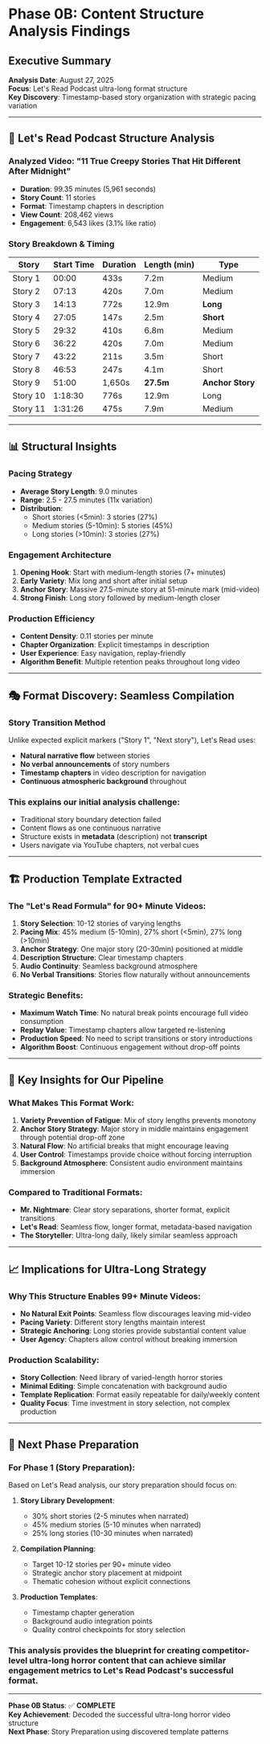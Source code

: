 # Phase 0B: Content Structure Analysis Findings

## Executive Summary
**Analysis Date**: August 27, 2025  
**Focus**: Let's Read Podcast ultra-long format structure  
**Key Discovery**: Timestamp-based story organization with strategic pacing variation

---

## 🎯 Let's Read Podcast Structure Analysis

### Analyzed Video: "11 True Creepy Stories That Hit Different After Midnight"
- **Duration**: 99.35 minutes (5,961 seconds)
- **Story Count**: 11 stories  
- **Format**: Timestamp chapters in description
- **View Count**: 208,462 views
- **Engagement**: 6,543 likes (3.1% like ratio)

### Story Breakdown & Timing
| Story | Start Time | Duration | Length (min) | Type |
|-------|------------|----------|--------------|------|
| Story 1 | 00:00 | 433s | 7.2m | Medium |
| Story 2 | 07:13 | 420s | 7.0m | Medium |  
| Story 3 | 14:13 | 772s | 12.9m | **Long** |
| Story 4 | 27:05 | 147s | 2.5m | **Short** |
| Story 5 | 29:32 | 410s | 6.8m | Medium |
| Story 6 | 36:22 | 420s | 7.0m | Medium |
| Story 7 | 43:22 | 211s | 3.5m | Short |
| Story 8 | 46:53 | 247s | 4.1m | Short |
| Story 9 | 51:00 | 1,650s | **27.5m** | **Anchor Story** |
| Story 10 | 1:18:30 | 776s | 12.9m | Long |
| Story 11 | 1:31:26 | 475s | 7.9m | Medium |

---

## 📊 Structural Insights

### Pacing Strategy
- **Average Story Length**: 9.0 minutes
- **Range**: 2.5 - 27.5 minutes (11x variation)
- **Distribution**:
  - Short stories (<5min): 3 stories (27%)
  - Medium stories (5-10min): 5 stories (45%) 
  - Long stories (>10min): 3 stories (27%)

### Engagement Architecture
1. **Opening Hook**: Start with medium-length stories (7+ minutes)
2. **Early Variety**: Mix long and short after initial setup
3. **Anchor Story**: Massive 27.5-minute story at 51-minute mark (mid-video)
4. **Strong Finish**: Long story followed by medium-length closer

### Production Efficiency
- **Content Density**: 0.11 stories per minute
- **Chapter Organization**: Explicit timestamps in description
- **User Experience**: Easy navigation, replay-friendly
- **Algorithm Benefit**: Multiple retention peaks throughout long video

---

## 🎭 Format Discovery: Seamless Compilation

### Story Transition Method
Unlike expected explicit markers ("Story 1", "Next story"), Let's Read uses:
- **Natural narrative flow** between stories
- **No verbal announcements** of story numbers
- **Timestamp chapters** in video description for navigation
- **Continuous atmospheric background** throughout

### This explains our initial analysis challenge:
- Traditional story boundary detection failed
- Content flows as one continuous narrative
- Structure exists in **metadata** (description) not **transcript**
- Users navigate via YouTube chapters, not verbal cues

---

## 🏗️ Production Template Extracted

### The "Let's Read Formula" for 90+ Minute Videos:
1. **Story Selection**: 10-12 stories of varying lengths
2. **Pacing Mix**: 45% medium (5-10min), 27% short (<5min), 27% long (>10min)  
3. **Anchor Strategy**: One major story (20-30min) positioned at middle
4. **Description Structure**: Clear timestamp chapters
5. **Audio Continuity**: Seamless background atmosphere
6. **No Verbal Transitions**: Stories flow naturally without announcements

### Strategic Benefits:
- **Maximum Watch Time**: No natural break points encourage full video consumption
- **Replay Value**: Timestamp chapters allow targeted re-listening  
- **Production Speed**: No need to script transitions or story introductions
- **Algorithm Boost**: Continuous engagement without drop-off points

---

## 🎯 Key Insights for Our Pipeline

### What Makes This Format Work:
1. **Variety Prevention of Fatigue**: Mix of story lengths prevents monotony
2. **Anchor Story Strategy**: Major story in middle maintains engagement through potential drop-off zone
3. **Natural Flow**: No artificial breaks that might encourage leaving
4. **User Control**: Timestamps provide choice without forcing interruption
5. **Background Atmosphere**: Consistent audio environment maintains immersion

### Compared to Traditional Formats:
- **Mr. Nightmare**: Clear story separations, shorter format, explicit transitions
- **Let's Read**: Seamless flow, longer format, metadata-based navigation
- **The Storyteller**: Ultra-long daily, likely similar seamless approach

---

## 📈 Implications for Ultra-Long Strategy

### Why This Structure Enables 99+ Minute Videos:
- **No Natural Exit Points**: Seamless flow discourages leaving mid-video
- **Pacing Variety**: Different story lengths maintain interest
- **Strategic Anchoring**: Long stories provide substantial content value
- **User Agency**: Chapters allow control without breaking immersion

### Production Scalability:
- **Story Collection**: Need library of varied-length horror stories
- **Minimal Editing**: Simple concatenation with background audio
- **Template Replication**: Format easily repeatable for daily/weekly content
- **Quality Focus**: Time investment in story selection, not complex production

---

## 🔄 Next Phase Preparation

### For Phase 1 (Story Preparation):
Based on Let's Read analysis, our story preparation should focus on:

1. **Story Library Development**:
   - 30% short stories (2-5 minutes when narrated)
   - 45% medium stories (5-10 minutes when narrated)  
   - 25% long stories (10-30 minutes when narrated)

2. **Compilation Planning**:
   - Target 10-12 stories per 90+ minute video
   - Strategic anchor story placement at midpoint
   - Thematic cohesion without explicit connections

3. **Production Templates**:
   - Timestamp chapter generation
   - Background audio integration points
   - Quality control checkpoints for story selection

### This analysis provides the blueprint for creating competitor-level ultra-long horror content that can achieve similar engagement metrics to Let's Read Podcast's successful format.

---

**Phase 0B Status**: ✅ **COMPLETE**  
**Key Achievement**: Decoded the successful ultra-long horror video structure  
**Next Phase**: Story Preparation using discovered template patterns